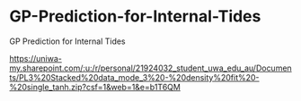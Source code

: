 # GP-Prediction-for-Internal-Tides
GP Prediction for Internal Tides


https://uniwa-my.sharepoint.com/:u:/r/personal/21924032_student_uwa_edu_au/Documents/PL3%20Stacked%20data_mode_3%20-%20density%20fit%20-%20single_tanh.zip?csf=1&web=1&e=b1T6QM
